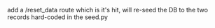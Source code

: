 add a /reset_data route which is it's hit, will re-seed the DB to the two records hard-coded in the seed.py